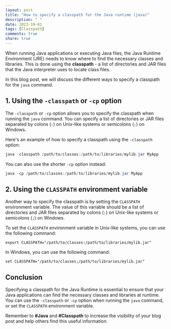 ```yaml
---
layout: post
title: "How to specify a classpath for the Java runtime (java)"
description: " "
date: 2023-10-01
tags: [Classpath]
comments: true
share: true
---
```


When running Java applications or executing Java files, the Java Runtime Environment (JRE) needs to know where to find the necessary classes and libraries. This is done using the **classpath** - a list of directories and JAR files that the Java interpreter uses to locate class files.

In this blog post, we will discuss the different ways to specify a classpath for the `java` command.

## 1. Using the `-classpath` or `-cp` option

The `-classpath` or `-cp` option allows you to specify the classpath when running the `java` command. You can specify a list of directories or JAR files separated by colons (`:`) on Unix-like systems or semicolons (`;`) on Windows.

Here's an example of how to specify a classpath using the `-classpath` option:

```java
java -classpath /path/to/classes:/path/to/libraries/mylib.jar MyApp
```

You can also use the shorter `-cp` option instead:

```java
java -cp /path/to/classes:/path/to/libraries/mylib.jar MyApp
```

## 2. Using the `CLASSPATH` environment variable

Another way to specify the classpath is by setting the `CLASSPATH` environment variable. The value of this variable should be a list of directories and JAR files separated by colons (`:`) on Unix-like systems or semicolons (`;`) on Windows.

To set the `CLASSPATH` environment variable in Unix-like systems, you can use the following command:

```shell
export CLASSPATH="/path/to/classes:/path/to/libraries/mylib.jar"
```

In Windows, you can use the following command:

```shell
set CLASSPATH="/path/to/classes;/path/to/libraries/mylib.jar"
```

## Conclusion

Specifying a classpath for the Java Runtime is essential to ensure that your Java applications can find the necessary classes and libraries at runtime. You can use the `-classpath` or `-cp` option when running the `java` command, or set the `CLASSPATH` environment variable.

Remember to **#Java** and **#Classpath** to increase the visibility of your blog post and help others find this useful information.
